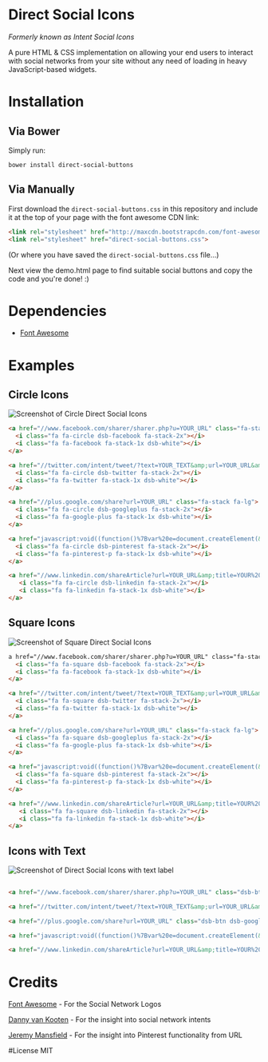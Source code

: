 Direct Social Icons
===================
*Formerly known as Intent Social Icons*

A pure HTML & CSS implementation on allowing your end users to interact with social networks from your site without any need of loading in heavy JavaScript-based widgets.

# Installation 

## Via Bower
Simply run:

```
bower install direct-social-buttons
```

## Via Manually

First download the `direct-social-buttons.css` in this repository and include it at the top of your page with the font awesome CDN link:

```html
<link rel="stylesheet" href="http://maxcdn.bootstrapcdn.com/font-awesome/4.3.0/css/font-awesome.min.css">
<link rel="stylesheet" href="direct-social-buttons.css">
```
(Or where you have saved the `direct-social-buttons.css` file...)

Next view the demo.html page to find suitable social buttons and copy the code and you're done! :) 

# Dependencies
* [Font Awesome](http://fortawesome.github.io/Font-Awesome/) 

# Examples
## Circle Icons
![Screenshot of Circle Direct Social Icons](http://i.imgur.com/xOxbDm3.png)
```html
<a href="//www.facebook.com/sharer/sharer.php?u=YOUR_URL" class="fa-stack fa-lg">
  <i class="fa fa-circle dsb-facebook fa-stack-2x"></i>
  <i class="fa fa-facebook fa-stack-1x dsb-white"></i>
</a>

<a href="//twitter.com/intent/tweet/?text=YOUR_TEXT&amp;url=YOUR_URL&amp;via=YOUR_TWITTER" class="fa-stack fa-lg">
  <i class="fa fa-circle dsb-twitter fa-stack-2x"></i>
  <i class="fa fa-twitter fa-stack-1x dsb-white"></i>
</a>

<a href="//plus.google.com/share?url=YOUR_URL" class="fa-stack fa-lg">
  <i class="fa fa-circle dsb-googleplus fa-stack-2x"></i>
  <i class="fa fa-google-plus fa-stack-1x dsb-white"></i>
</a>

<a href="javascript:void((function()%7Bvar%20e=document.createElement(&apos;script&apos;);e.setAttribute(&apos;type&apos;,&apos;text/javascript&apos;);e.setAttribute(&apos;charset&apos;,&apos;UTF-8&apos;);e.setAttribute(&apos;src&apos;,&apos;//assets.pinterest.com/js/pinmarklet.js?r=&apos;+Math.random()*99999999);document.body.appendChild(e)%7D)());" class="fa-stack fa-lg">
  <i class="fa fa-circle dsb-pinterest fa-stack-2x"></i>
  <i class="fa fa-pinterest-p fa-stack-1x dsb-white"></i>
</a>

<a href="//www.linkedin.com/shareArticle?url=YOUR_URL&amp;title=YOUR%20TITLE&amp;summary=YOUR%20SUMMARY" class="fa-stack fa-lg">
   <i class="fa fa-circle dsb-linkedin fa-stack-2x"></i>
   <i class="fa fa-linkedin fa-stack-1x dsb-white"></i>
</a>
```
## Square Icons
![Screenshot of Square Direct Social Icons](http://i.imgur.com/nsRLSLp.png)
```html
a href="//www.facebook.com/sharer/sharer.php?u=YOUR_URL" class="fa-stack fa-lg">
  <i class="fa fa-square dsb-facebook fa-stack-2x"></i>
  <i class="fa fa-facebook fa-stack-1x dsb-white"></i>
</a>

<a href="//twitter.com/intent/tweet/?text=YOUR_TEXT&amp;url=YOUR_URL&amp;via=YOUR_TWITTER" class="fa-stack fa-lg">
  <i class="fa fa-square dsb-twitter fa-stack-2x"></i>
  <i class="fa fa-twitter fa-stack-1x dsb-white"></i>
</a>

<a href="//plus.google.com/share?url=YOUR_URL" class="fa-stack fa-lg">
  <i class="fa fa-square dsb-googleplus fa-stack-2x"></i>
  <i class="fa fa-google-plus fa-stack-1x dsb-white"></i>
</a>

<a href="javascript:void((function()%7Bvar%20e=document.createElement(&apos;script&apos;);e.setAttribute(&apos;type&apos;,&apos;text/javascript&apos;);e.setAttribute(&apos;charset&apos;,&apos;UTF-8&apos;);e.setAttribute(&apos;src&apos;,&apos;//assets.pinterest.com/js/pinmarklet.js?r=&apos;+Math.random()*99999999);document.body.appendChild(e)%7D)());" class="fa-stack fa-lg">
  <i class="fa fa-square dsb-pinterest fa-stack-2x"></i>
  <i class="fa fa-pinterest-p fa-stack-1x dsb-white"></i>
</a>

<a href="//www.linkedin.com/shareArticle?url=YOUR_URL&amp;title=YOUR%20TITLE&amp;summary=YOUR%20SUMMARY" class="fa-stack fa-lg">
   <i class="fa fa-square dsb-linkedin fa-stack-2x"></i>
   <i class="fa fa-linkedin fa-stack-1x dsb-white"></i>
</a>
```

## Icons with Text
![Screenshot of Direct Social Icons with text label](http://i.imgur.com/yVAncsL.png)
```html
 
<a href="//www.facebook.com/sharer/sharer.php?u=YOUR_URL" class="dsb-btn dsb-facebook-bg dsb-white"><i class="fa fa-facebook"></i> Share</a>

<a href="//twitter.com/intent/tweet/?text=YOUR_TEXT&amp;url=YOUR_URL&amp;via=YOUR_TWITTER" class="dsb-btn dsb-twitter-bg dsb-white"><i class="fa fa-twitter"></i> Tweet</a>

<a href="//plus.google.com/share?url=YOUR_URL" class="dsb-btn dsb-googleplus-bg dsb-white"><i class="fa fa-google-plus"></i> Share</a>

<a href="javascript:void((function()%7Bvar%20e=document.createElement(&apos;script&apos;);e.setAttribute(&apos;type&apos;,&apos;text/javascript&apos;);e.setAttribute(&apos;charset&apos;,&apos;UTF-8&apos;);e.setAttribute(&apos;src&apos;,&apos;//assets.pinterest.com/js/pinmarklet.js?r=&apos;+Math.random()*99999999);document.body.appendChild(e)%7D)());" class="dsb-btn dsb-pinterest-bg dsb-white"><i class="fa fa-pinterest-p"></i> Pin It</a>

<a href="//www.linkedin.com/shareArticle?url=YOUR_URL&amp;title=YOUR%20TITLE&amp;summary=YOUR%20SUMMARY" class="dsb-btn dsb-linkedin-bg dsb-white"><i class="fa fa-linkedin"></i> Share</a>
```

# Credits
[Font Awesome](http://fortawesome.github.io/Font-Awesome/) - For the Social Network Logos

[Danny van Kooten](https://dannyvankooten.com/add-plain-html-social-sharing-links-posts/) - For the insight into social network intents

[Jeremy Mansfield](http://www.brandaiddesignco.com/insights/add-a-custom-pinterest-pin-it-button-to-your-website/) - For the insight into Pinterest functionality from URL

#License 
MIT
